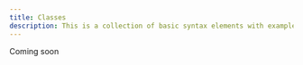 ```yaml
---
title: Classes
description: This is a collection of basic syntax elements with examples
---
```



Coming soon